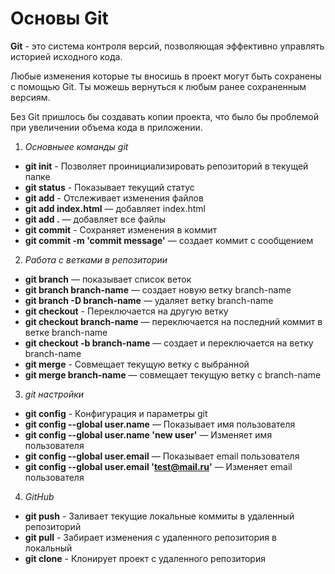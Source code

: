 # Основы Git

**Git** - это система контроля версий, позволяющая эффективно управлять историей исходного кода.

Любые изменения которые ты вносишь в проект могут быть сохранены с помощью Git. Ты можешь вернуться к любым ранее сохраненным версиям.

Без Git пришлось бы создавать копии проекта, что было бы проблемой при увеличении объема кода в приложении.

1. *Основныее команды git*
* **git init** - Позволяет проинициализировать репозиторий в текущей папке
* **git status** - Показывает текущий статус
* **git add** - Отслеживает изменения файлов
* **git add index.html** — добавляет index.html
* **git add .** — добавляет все файлы
* **git commit** - Сохраняет изменения в коммит
* **git commit -m 'commit message'** — создает коммит с сообщением

2. *Работа с ветками в репозитории*
* **git branch** — показывает список веток
* **git branch branch-name** — создает новую ветку branch-name
* **git branch -D branch-name** — удаляет ветку branch-name
* **git checkout** - Переключается на другую ветку
* **git checkout branch-name** — переключается на последний коммит в ветке branch-name
* **git checkout -b branch-name** — создает и переключается на ветку branch-name
* **git merge** - Совмещает текущую ветку с выбранной
* **git merge branch-name** — совмещает текущую ветку с branch-name

3. *git настройки*
* **git config** - Конфигурация и параметры git
* **git config --global user.name** — Показывает имя пользователя
* **git config --global user.name 'new user'** — Изменяет имя пользователя
* **git config --global user.email** — Показывает email пользователя
* **git config --global user.email 'test@mail.ru'** — Изменяет email пользователя

4. *GitHub*
* **git push** - Заливает текущие локальные коммиты в удаленный репозиторий
* **git pull** - Забирает изменения с удаленного репозитория в локальный
* **git clone** - Клонирует проект с удаленного репозитория
